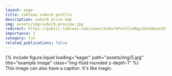 ```yaml
---
layout: page
title: tableau suburb profile
description: suburb price map
img: assets/img/suburb-preview.jpg
redirect: https://public.tableau.com/views/SuburbProfileMap/Dashboard1?:language=en-US&:sid=&:redirect=auth&:display_count=n&:origin=viz_share_link
importance: 2
category: fun
related_publications: false
---
```



<div class="row">
    <div class="col-sm mt-3 mt-md-0">
        {% include figure.liquid loading="eager" path="assets/img/5.jpg" title="example image" class="img-fluid rounded z-depth-1" %}
    </div>
</div>
<div class="caption">
    This image can also have a caption. It's like magic.
</div>


